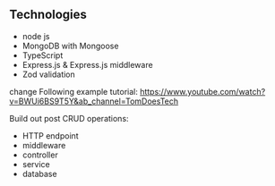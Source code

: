 ## Technologies
 - node js
 - MongoDB with Mongoose
 - TypeScript
 - Express.js & Express.js middleware
 - Zod validation

change
Following example tutorial:
https://www.youtube.com/watch?v=BWUi6BS9T5Y&ab_channel=TomDoesTech

Build out post CRUD operations:
 
 - HTTP endpoint
 - middleware
 - controller
 - service
 - database

 